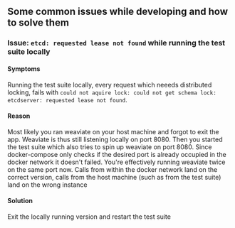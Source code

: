 ## Some common issues while developing and how to solve them

### Issue: `etcd: requested lease not found` while running the test suite locally

#### Symptoms
Running the test suite locally, every request which neeeds distributed locking,
fails with `could not aquire lock: could not get schema lock: etcdserver:
requested lease not found`.

#### Reason
Most likely you ran weaviate on your host machine and forgot to exit the app.
Weaviate is thus still listening locally on port 8080. Then you started the
test suite which also tries to spin up weaviate on port 8080. Since
docker-compose only checks if the desired port is already occupied in the
docker network it doesn't failed. You're effectively running weaviate twice on
the same port now. Calls from within the docker network land on the correct
version, calls from the host machine (such as from the test suite) land on the
wrong instance

#### Solution
Exit the locally running version and restart the test suite
